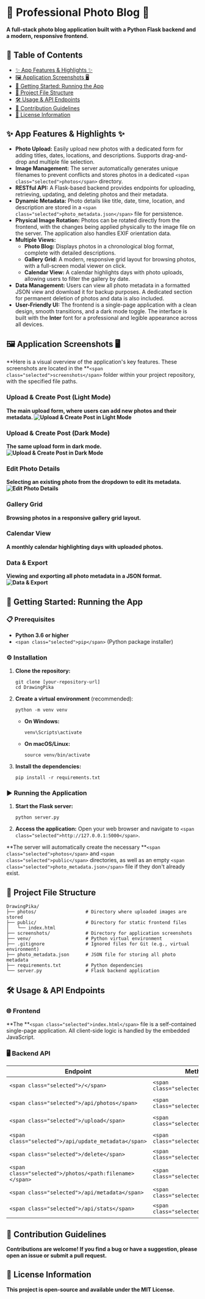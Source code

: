 
# 📸 Professional Photo Blog 📝

**A full-stack photo blog application built with a Python Flask backend and a modern, responsive frontend.**

## 📖 Table of Contents

* [✨ App Features &amp; Highlights ✨](https://www.google.com/search?q=%23app-features--highlights "null")
* [🖼️ Application Screenshots 🖥️](https://www.google.com/search?q=%23application-screenshots "null")
* [🚀 Getting Started: Running the App](https://www.google.com/search?q=%23getting-started-running-the-app "null")
* [📁 Project File Structure](https://www.google.com/search?q=%23project-file-structure "null")
* [🛠️ Usage &amp; API Endpoints](https://www.google.com/search?q=%23usage--api-endpoints "null")
* [🤝 Contribution Guidelines](https://www.google.com/search?q=%23contribution-guidelines "null")
* [📄 License Information](https://www.google.com/search?q=%23license-information "null")

## ✨ App Features & Highlights ✨

* **Photo Upload:** Easily upload new photos with a dedicated form for adding titles, dates, locations, and descriptions. Supports drag-and-drop and multiple file selection.
* **Image Management:** The server automatically generates unique filenames to prevent conflicts and stores photos in a dedicated `<span class="selected">photos</span>` directory.
* **RESTful API:** A Flask-based backend provides endpoints for uploading, retrieving, updating, and deleting photos and their metadata.
* **Dynamic Metadata:** Photo details like title, date, time, location, and description are stored in a `<span class="selected">photo_metadata.json</span>` file for persistence.
* **Physical Image Rotation:** Photos can be rotated directly from the frontend, with the changes being applied physically to the image file on the server. The application also handles EXIF orientation data.
* **Multiple Views:**
  * **Photo Blog:** Displays photos in a chronological blog format, complete with detailed descriptions.
  * **Gallery Grid:** A modern, responsive grid layout for browsing photos, with a full-screen modal viewer on click.
  * **Calendar View:** A calendar highlights days with photo uploads, allowing users to filter the gallery by date.
* **Data Management:** Users can view all photo metadata in a formatted JSON view and download it for backup purposes. A dedicated section for permanent deletion of photos and data is also included.
* **User-Friendly UI:** The frontend is a single-page application with a clean design, smooth transitions, and a dark mode toggle. The interface is built with the **Inter** font for a professional and legible appearance across all devices.

## 🖼️ Application Screenshots 🖥️

**Here is a visual overview of the application's key features. These screenshots are located in the **`<span class="selected">screenshots</span>` folder within your project repository, with the specified file paths.

### Upload & Create Post (Light Mode)

**The main upload form, where users can add new photos and their metadata.
![Upload & Create Post in Light Mode](screenshots/Upload_Photo_Day.png)**

### Upload & Create Post (Dark Mode)

**The same upload form in dark mode.
![Upload & Create Post in Dark Mode](screenshots/Upload_Photo_Night.png)**

### Edit Photo Details

**Selecting an existing photo from the dropdown to edit its metadata.
![Edit Photo Details](screenshots/Edit_Photos.png)**

### Gallery Grid

**Browsing photos in a responsive gallery grid layout.**

### Calendar View

**A monthly calendar highlighting days with uploaded photos.**

### Data & Export

**Viewing and exporting all photo metadata in a JSON format.
![Data & Export](screenshots/Data_Export.png)**

## 🚀 Getting Started: Running the App

### 📋 Prerequisites

* **Python 3.6 or higher**
* `<span class="selected">pip</span>` (Python package installer)

### ⚙️ Installation

1. **Clone the repository:**

   ```
   git clone [your-repository-url]
   cd DrawingPika

   ```
2. **Create a virtual environment** (recommended):

   ```
   python -m venv venv

   ```

   * **On Windows:**
     ```
     venv\Scripts\activate

     ```
   * **On macOS/Linux:**
     ```
     source venv/bin/activate

     ```
3. **Install the dependencies:**

   ```
   pip install -r requirements.txt

   ```

### ▶️ Running the Application

1. **Start the Flask server:**
   ```
   python server.py

   ```
2. **Access the application:**
   Open your web browser and navigate to `<span class="selected">http://127.0.0.1:5000</span>`.

**The server will automatically create the necessary **`<span class="selected">photos</span>` and `<span class="selected">public</span>` directories, as well as an empty `<span class="selected">photo_metadata.json</span>` file if they don't already exist.

## 📁 Project File Structure

```
DrawingPika/
├── photos/                  # Directory where uploaded images are stored
├── public/                  # Directory for static frontend files
│   └── index.html
├── screenshots/             # Directory for application screenshots
├── venv/                    # Python virtual environment
├── .gitignore               # Ignored files for Git (e.g., virtual environment)
├── photo_metadata.json      # JSON file for storing all photo metadata
├── requirements.txt         # Python dependencies
└── server.py                # Flask backend application

```

## 🛠️ Usage & API Endpoints

### 🌐 Frontend

**The **`<span class="selected">index.html</span>` file is a self-contained single-page application. All client-side logic is handled by the embedded JavaScript.

### 🖥️ Backend API

| **Endpoint**                                        | **Method**                       | **Description**                                                                              |
| --------------------------------------------------------- | -------------------------------------- | -------------------------------------------------------------------------------------------------- |
| `<span class="selected">/</span>`                       | `<span class="selected">GET</span>`  | **Serves the main** `<span class="selected">index.html</span>`file.                        |
| `<span class="selected">/api/photos</span>`             | `<span class="selected">GET</span>`  | **Retrieves all photo metadata, organized by date.**                                         |
| `<span class="selected">/upload</span>`                 | `<span class="selected">POST</span>` | **Uploads a new photo and saves its metadata.**                                              |
| `<span class="selected">/api/update_metadata</span>`    | `<span class="selected">POST</span>` | **Updates metadata for a specific photo, including physical rotation.**                      |
| `<span class="selected">/delete</span>`                 | `<span class="selected">POST</span>` | **Deletes a photo and its metadata.**                                                        |
| `<span class="selected">/photos/<path:filename></span>` | `<span class="selected">GET</span>`  | **Serves a specific photo file from the** `<span class="selected">photos</span>`directory. |
| `<span class="selected">/api/metadata</span>`           | `<span class="selected">GET</span>`  | **Retrieves all raw photo metadata.**                                                        |
| `<span class="selected">/api/stats</span>`              | `<span class="selected">GET</span>`  | **Provides statistics about the photo collection.**                                          |

## 🤝 Contribution Guidelines

**Contributions are welcome! If you find a bug or have a suggestion, please open an issue or submit a pull request.**

## 📄 License Information

**This project is open-source and available under the MIT License.**
